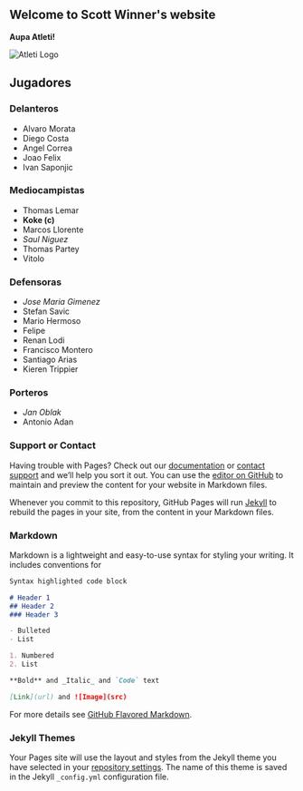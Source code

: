 ## Welcome to Scott Winner's website
**Aupa Atleti!**

![Atleti Logo](https://worldsportlogos.com/wp-content/uploads/2018/01/atletico-madrid-logo.png)
## Jugadores
### Delanteros
- Alvaro Morata
- Diego Costa
- Angel Correa
- Joao Felix
- Ivan Saponjic
### Mediocampistas
- Thomas Lemar
- **Koke (c)**
- Marcos Llorente
- _Saul Niguez_
- Thomas Partey 
- Vitolo
### Defensoras
- _Jose Maria Gimenez_
- Stefan Savic
- Mario Hermoso
- Felipe
- Renan Lodi
- Francisco Montero
- Santiago Arias
- Kieren Trippier
### Porteros
- _Jan Oblak_
- Antonio Adan

### Support or Contact

Having trouble with Pages? Check out our [documentation](https://help.github.com/categories/github-pages-basics/) or [contact support](https://github.com/contact) and we’ll help you sort it out.
You can use the [editor on GitHub](https://github.com/kalutes/CS193_Fall18_Lab1/edit/master/index.md) to maintain and preview the content for your website in Markdown files.

Whenever you commit to this repository, GitHub Pages will run [Jekyll](https://jekyllrb.com/) to rebuild the pages in your site, from the content in your Markdown files.
### Markdown

Markdown is a lightweight and easy-to-use syntax for styling your writing. It includes conventions for

```markdown
Syntax highlighted code block

# Header 1
## Header 2
### Header 3

- Bulleted
- List

1. Numbered
2. List

**Bold** and _Italic_ and `Code` text

[Link](url) and ![Image](src)
```

For more details see [GitHub Flavored Markdown](https://guides.github.com/features/mastering-markdown/).

### Jekyll Themes

Your Pages site will use the layout and styles from the Jekyll theme you have selected in your [repository settings](https://github.com/kalutes/CS193_Fall18_Lab1/settings). The name of this theme is saved in the Jekyll `_config.yml` configuration file.
